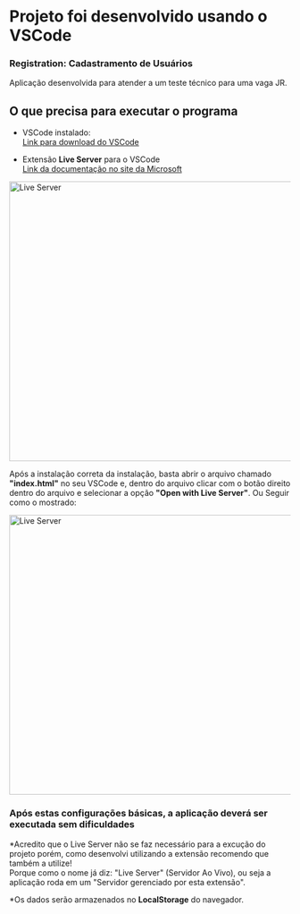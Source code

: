 # Projeto foi desenvolvido usando o VSCode
### Registration: Cadastramento de Usuários

Aplicação desenvolvida para atender a um teste técnico para uma vaga JR.

## O que precisa para executar o programa

* VSCode instalado: <br>
[Link para download do VSCode](https://code.visualstudio.com/download)

* Extensão __Live Server__ para o VSCode <br>
[Link da documentação no site da Microsoft](https://marketplace.visualstudio.com/items?itemName=ritwickdey.LiveServer)

<img align="center" alt="Live Server" height="500" width="850" src="https://www.freecodecamp.org/portuguese/news/content/images/2022/03/4-2.png" />

Após a instalação correta da instalação, basta abrir o arquivo chamado __"index.html"__ no seu VSCode e, dentro do arquivo clicar com o botão direito dentro do arquivo e selecionar a opção __"Open with Live Server"__. Ou Seguir como o mostrado: <br>

<img align="center" alt="Live Server" height="500" width="850" src="https://i.imgur.com/m3QZ4e1.gif" />

### Após estas configurações básicas, a aplicação deverá ser executada sem dificuldades 
*Acredito que o Live Server não se faz necessário para a excução do projeto porém, como desenvolvi utilizando a extensão recomendo que também a utilize! <br>
Porque como o nome já diz: "Live Server" (Servidor Ao Vivo), ou seja a aplicação roda em um "Servidor gerenciado por esta extensão". 

*Os dados serão armazenados no __LocalStorage__ do navegador. 

